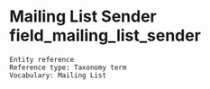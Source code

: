 # Mailing List Sender	field_mailing_list_sender	
```
Entity reference
Reference type: Taxonomy term
Vocabulary: Mailing List
```
